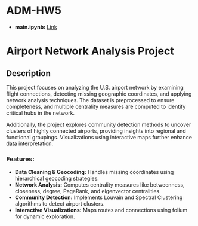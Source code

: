 # ADM-HW5

+ **main.ipynb:** [Link](https://nbviewer.org/url/raw.githubusercontent.com/michelepezza99/ADM-HW5/main/main_final.ipynb)

# Airport Network Analysis Project

## Description
This project focuses on analyzing the U.S. airport network by examining flight connections, detecting missing geographic coordinates, and applying network analysis techniques. The dataset is preprocessed to ensure completeness, and multiple centrality measures are computed to identify critical hubs in the network.

Additionally, the project explores community detection methods to uncover clusters of highly connected airports, providing insights into regional and functional groupings. Visualizations using interactive maps further enhance data interpretation.

### Features:
- **Data Cleaning & Geocoding:** Handles missing coordinates using hierarchical geocoding strategies.
- **Network Analysis:** Computes centrality measures like betweenness, closeness, degree, PageRank, and eigenvector centralities.
- **Community Detection:** Implements Louvain and Spectral Clustering algorithms to detect airport clusters.
- **Interactive Visualizations:** Maps routes and connections using folium for dynamic exploration.


